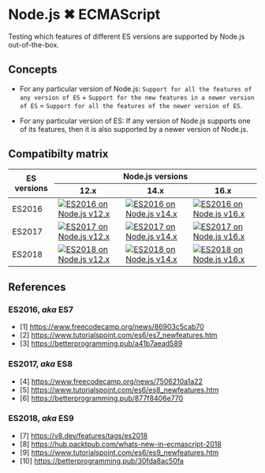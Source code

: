 # Node.js ✖ ECMAScript

Testing which features of different ES versions are supported by Node.js out-of-the-box.

## Concepts

- For any particular version of Node.js: `Support for all the features of any version of ES` + `Support for the new features in a newer version of ES` = `Support for all the features of the newer version of ES`.

- For any particular version of ES: If any version of Node.js supports one of its features, then it is also supported by a newer version of Node.js.

## Compatibilty matrix

<table>
  <thead>
    <tr>
      <th rowspan="2">ES versions</th>
      <th colspan="3">Node.js versions</th>
    </tr>
    <tr>
      <th>12.x</th>
      <th>14.x</th>
      <th>16.x</th>
    </tr>
  </thead>
  <tbody>
    <tr>
      <td>ES2016</td>
      <td>
        <a href="https://github.com/maacpiash/node-es-features/actions/workflows/es2016-node.js-12.yml">
          <img
            src="https://img.shields.io/github/workflow/status/maacpiash/node-es-features/ES2016%20on%20Node.js%2012.x?style=flat-square"
            alt="ES2016 on Node.js v12.x"
          />
        </a>
      </td>
      <td>
        <a href="https://github.com/maacpiash/node-es-features/actions/workflows/es2016-node.js-14.yml">
          <img
            src="https://img.shields.io/github/workflow/status/maacpiash/node-es-features/ES2016%20on%20Node.js%2014.x?style=flat-square"
            alt="ES2016 on Node.js v14.x"
          />
        </a>
      </td>
      <td>
        <a href="https://github.com/maacpiash/node-es-features/actions/workflows/es2016-node.js-16.yml">
          <img
            src="https://img.shields.io/github/workflow/status/maacpiash/node-es-features/ES2016%20on%20Node.js%2016.x?style=flat-square"
            alt="ES2016 on Node.js v16.x"
          />
        </a>
      </td>
    </tr>
    <tr>
      <td>ES2017</td>
      <td>
        <a href="https://github.com/maacpiash/node-es-features/actions/workflows/es2017-node.js-12.yml">
          <img
            src="https://img.shields.io/github/workflow/status/maacpiash/node-es-features/ES2017%20on%20Node.js%2012.x?style=flat-square"
            alt="ES2017 on Node.js v12.x"
          />
        </a>
      </td>
      <td>
        <a href="https://github.com/maacpiash/node-es-features/actions/workflows/es2017-node.js-14.yml">
          <img
            src="https://img.shields.io/github/workflow/status/maacpiash/node-es-features/ES2017%20on%20Node.js%2014.x?style=flat-square"
            alt="ES2017 on Node.js v14.x"
          />
        </a>
      </td>
      <td>
        <a href="https://github.com/maacpiash/node-es-features/actions/workflows/es2017-node.js-16.yml">
          <img
            src="https://img.shields.io/github/workflow/status/maacpiash/node-es-features/ES2017%20on%20Node.js%2016.x?style=flat-square"
            alt="ES2017 on Node.js v16.x"
          />
        </a>
      </td>
    </tr>
    <tr>
      <td>ES2018</td>
      <td>
        <a href="https://github.com/maacpiash/node-es-features/actions/workflows/es2018-node.js-12.yml">
          <img
            src="https://img.shields.io/github/workflow/status/maacpiash/node-es-features/ES2018%20on%20Node.js%2012.x?style=flat-square"
            alt="ES2018 on Node.js v12.x"
          />
        </a>
      </td>
      <td>
        <a href="https://github.com/maacpiash/node-es-features/actions/workflows/es2018-node.js-14.yml">
          <img
            src="https://img.shields.io/github/workflow/status/maacpiash/node-es-features/ES2018%20on%20Node.js%2014.x?style=flat-square"
            alt="ES2018 on Node.js v14.x"
          />
        </a>
      </td>
      <td>
        <a href="https://github.com/maacpiash/node-es-features/actions/workflows/es2018-node.js-16.yml">
          <img
            src="https://img.shields.io/github/workflow/status/maacpiash/node-es-features/ES2018%20on%20Node.js%2016.x?style=flat-square"
            alt="ES2018 on Node.js v16.x"
          />
        </a>
      </td>
    </tr>
  </tbody>
</table>

## References

### ES2016, _aka_ ES7

- [1] https://www.freecodecamp.org/news/86903c5cab70
- [2] https://www.tutorialspoint.com/es6/es7_newfeatures.htm
- [3] https://betterprogramming.pub/a41b7aead589

### ES2017, _aka_ ES8

- [4] https://www.freecodecamp.org/news/7506210a1a22
- [5] https://www.tutorialspoint.com/es6/es8_newfeatures.htm
- [6] https://betterprogramming.pub/877f8406e770

### ES2018, _aka_ ES9

- [7] https://v8.dev/features/tags/es2018
- [8] https://hub.packtpub.com/whats-new-in-ecmascript-2018
- [9] https://www.tutorialspoint.com/es6/es9_newfeatures.htm
- [10] https://betterprogramming.pub/30fda8ac50fa
